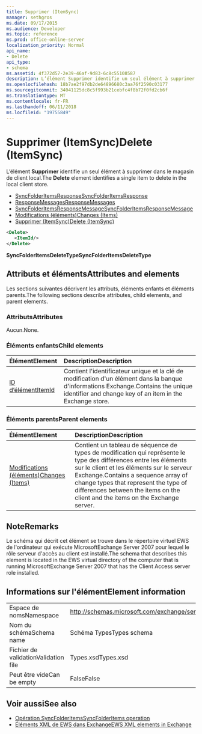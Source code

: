 ```yaml
---
title: Supprimer (ItemSync)
manager: sethgros
ms.date: 09/17/2015
ms.audience: Developer
ms.topic: reference
ms.prod: office-online-server
localization_priority: Normal
api_name:
- Delete
api_type:
- schema
ms.assetid: 4f372d57-2e39-46af-9d83-6c8c55108587
description: L’élément Supprimer identifie un seul élément à supprimer dans le magasin de client local.
ms.openlocfilehash: 18b7ae2f97db2de64896680c3aa76f2590c03177
ms.sourcegitcommit: 34041125dc8c5f993b21cebfc4f8b72f0fd2cb6f
ms.translationtype: MT
ms.contentlocale: fr-FR
ms.lasthandoff: 06/11/2018
ms.locfileid: "19755849"
---
```

# <a name="delete-itemsync"></a><span data-ttu-id="d111d-103">Supprimer (ItemSync)</span><span class="sxs-lookup"><span data-stu-id="d111d-103">Delete (ItemSync)</span></span>

<span data-ttu-id="d111d-104">L’élément **Supprimer** identifie un seul élément à supprimer dans le magasin de client local.</span><span class="sxs-lookup"><span data-stu-id="d111d-104">The **Delete** element identifies a single item to delete in the local client store.</span></span> 
  
- [<span data-ttu-id="d111d-105">SyncFolderItemsResponse</span><span class="sxs-lookup"><span data-stu-id="d111d-105">SyncFolderItemsResponse</span></span>](syncfolderitemsresponse.md)  
- [<span data-ttu-id="d111d-106">ResponseMessages</span><span class="sxs-lookup"><span data-stu-id="d111d-106">ResponseMessages</span></span>](responsemessages.md) 
- [<span data-ttu-id="d111d-107">SyncFolderItemsResponseMessage</span><span class="sxs-lookup"><span data-stu-id="d111d-107">SyncFolderItemsResponseMessage</span></span>](syncfolderitemsresponsemessage.md)  
- [<span data-ttu-id="d111d-108">Modifications (éléments)</span><span class="sxs-lookup"><span data-stu-id="d111d-108">Changes (Items)</span></span>](changes-items.md)  
- [<span data-ttu-id="d111d-109">Supprimer (ItemSync)</span><span class="sxs-lookup"><span data-stu-id="d111d-109">Delete (ItemSync)</span></span>](delete-itemsync.md)
  
```xml
<Delete>
   <ItemId/>
</Delete>
```

<span data-ttu-id="d111d-110">**SyncFolderItemsDeleteType**</span><span class="sxs-lookup"><span data-stu-id="d111d-110">**SyncFolderItemsDeleteType**</span></span>

## <a name="attributes-and-elements"></a><span data-ttu-id="d111d-111">Attributs et éléments</span><span class="sxs-lookup"><span data-stu-id="d111d-111">Attributes and elements</span></span>

<span data-ttu-id="d111d-112">Les sections suivantes décrivent les attributs, éléments enfants et éléments parents.</span><span class="sxs-lookup"><span data-stu-id="d111d-112">The following sections describe attributes, child elements, and parent elements.</span></span>
  
### <a name="attributes"></a><span data-ttu-id="d111d-113">Attributs</span><span class="sxs-lookup"><span data-stu-id="d111d-113">Attributes</span></span>

<span data-ttu-id="d111d-114">Aucun.</span><span class="sxs-lookup"><span data-stu-id="d111d-114">None.</span></span>
  
### <a name="child-elements"></a><span data-ttu-id="d111d-115">Éléments enfants</span><span class="sxs-lookup"><span data-stu-id="d111d-115">Child elements</span></span>

|<span data-ttu-id="d111d-116">**Élément**</span><span class="sxs-lookup"><span data-stu-id="d111d-116">**Element**</span></span>|<span data-ttu-id="d111d-117">**Description**</span><span class="sxs-lookup"><span data-stu-id="d111d-117">**Description**</span></span>|
|:-----|:-----|
|[<span data-ttu-id="d111d-118">ID d’élément</span><span class="sxs-lookup"><span data-stu-id="d111d-118">ItemId</span></span>](itemid.md) <br/> |<span data-ttu-id="d111d-119">Contient l'identificateur unique et la clé de modification d'un élément dans la banque d'informations Exchange.</span><span class="sxs-lookup"><span data-stu-id="d111d-119">Contains the unique identifier and change key of an item in the Exchange store.</span></span>  <br/> |
   
### <a name="parent-elements"></a><span data-ttu-id="d111d-120">Éléments parents</span><span class="sxs-lookup"><span data-stu-id="d111d-120">Parent elements</span></span>

|<span data-ttu-id="d111d-121">**Élément**</span><span class="sxs-lookup"><span data-stu-id="d111d-121">**Element**</span></span>|<span data-ttu-id="d111d-122">**Description**</span><span class="sxs-lookup"><span data-stu-id="d111d-122">**Description**</span></span>|
|:-----|:-----|
|[<span data-ttu-id="d111d-123">Modifications (éléments)</span><span class="sxs-lookup"><span data-stu-id="d111d-123">Changes (Items)</span></span>](changes-items.md) <br/> |<span data-ttu-id="d111d-124">Contient un tableau de séquence de types de modification qui représente le type des différences entre les éléments sur le client et les éléments sur le serveur Exchange.</span><span class="sxs-lookup"><span data-stu-id="d111d-124">Contains a sequence array of change types that represent the type of differences between the items on the client and the items on the Exchange server.</span></span>  <br/> |
   
## <a name="remarks"></a><span data-ttu-id="d111d-125">Note</span><span class="sxs-lookup"><span data-stu-id="d111d-125">Remarks</span></span>

<span data-ttu-id="d111d-126">Le schéma qui décrit cet élément se trouve dans le répertoire virtuel EWS de l'ordinateur qui exécute MicrosoftExchange Server 2007 pour lequel le rôle serveur d'accès au client est installé.</span><span class="sxs-lookup"><span data-stu-id="d111d-126">The schema that describes this element is located in the EWS virtual directory of the computer that is running MicrosoftExchange Server 2007 that has the Client Access server role installed.</span></span>
  
## <a name="element-information"></a><span data-ttu-id="d111d-127">Informations sur l'élément</span><span class="sxs-lookup"><span data-stu-id="d111d-127">Element information</span></span>

|||
|:-----|:-----|
|<span data-ttu-id="d111d-128">Espace de noms</span><span class="sxs-lookup"><span data-stu-id="d111d-128">Namespace</span></span>  <br/> |http://schemas.microsoft.com/exchange/services/2006/types  <br/> |
|<span data-ttu-id="d111d-129">Nom du schéma</span><span class="sxs-lookup"><span data-stu-id="d111d-129">Schema name</span></span>  <br/> |<span data-ttu-id="d111d-130">Schéma Types</span><span class="sxs-lookup"><span data-stu-id="d111d-130">Types schema</span></span>  <br/> |
|<span data-ttu-id="d111d-131">Fichier de validation</span><span class="sxs-lookup"><span data-stu-id="d111d-131">Validation file</span></span>  <br/> |<span data-ttu-id="d111d-132">Types.xsd</span><span class="sxs-lookup"><span data-stu-id="d111d-132">Types.xsd</span></span>  <br/> |
|<span data-ttu-id="d111d-133">Peut être vide</span><span class="sxs-lookup"><span data-stu-id="d111d-133">Can be empty</span></span>  <br/> |<span data-ttu-id="d111d-134">False</span><span class="sxs-lookup"><span data-stu-id="d111d-134">False</span></span>  <br/> |
   
## <a name="see-also"></a><span data-ttu-id="d111d-135">Voir aussi</span><span class="sxs-lookup"><span data-stu-id="d111d-135">See also</span></span>

- [<span data-ttu-id="d111d-136">Opération SyncFolderItems</span><span class="sxs-lookup"><span data-stu-id="d111d-136">SyncFolderItems operation</span></span>](syncfolderitems-operation.md)
- [<span data-ttu-id="d111d-137">Éléments XML de EWS dans Exchange</span><span class="sxs-lookup"><span data-stu-id="d111d-137">EWS XML elements in Exchange</span></span>](ews-xml-elements-in-exchange.md)

